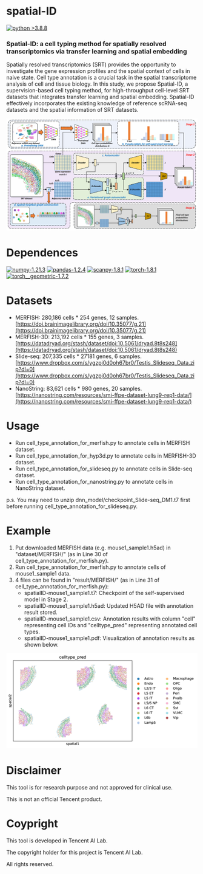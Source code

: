 # spatial-ID

[![python >3.8.8](https://img.shields.io/badge/python-3.8.8-brightgreen)](https://www.python.org/) 

### Spatial-ID: a cell typing method for spatially resolved transcriptomics via transfer learning and spatial embedding
Spatially resolved transcriptomics (SRT) provides the opportunity to investigate the gene expression profiles and the spatial context of cells in naive state. Cell type annotation is a crucial task in the spatial transcriptome analysis of cell and tissue biology. In this study, we propose Spatial-ID, a supervision-based cell typing method, for high-throughput cell-level SRT datasets that integrates transfer learning and spatial embedding. Spatial-ID effectively incorporates the existing knowledge of reference scRNA-seq datasets and the spatial information of SRT datasets. 

<img src="spatialID_overview.png" width="800">

# Dependences

[![numpy-1.21.3](https://img.shields.io/badge/numpy-1.21.3-red)](https://github.com/numpy/numpy)
[![pandas-1.2.4](https://img.shields.io/badge/pandas-1.2.4-lightgrey)](https://github.com/pandas-dev/pandas)
[![scanpy-1.8.1](https://img.shields.io/badge/scanpy-1.8.1-blue)](https://github.com/theislab/scanpy)
[![torch-1.8.1](https://img.shields.io/badge/torch-1.8.1-orange)](https://github.com/pytorch/pytorch)
[![torch__geometric-1.7.2](https://img.shields.io/badge/torch__geometric-1.7.2-green)](https://github.com/pyg-team/pytorch_geometric/)

# Datasets

- MERFISH: 280,186 cells * 254 genes, 12 samples. [https://doi.brainimagelibrary.org/doi/10.35077/g.21](https://doi.brainimagelibrary.org/doi/10.35077/g.21)
- MERFISH-3D: 213,192 cells * 155 genes, 3 samples. [https://datadryad.org/stash/dataset/doi:10.5061/dryad.8t8s248](https://datadryad.org/stash/dataset/doi:10.5061/dryad.8t8s248)
- Slide-seq: 207,335 cells * 27181 genes, 6 samples. [https://www.dropbox.com/s/ygzpj0d0oh67br0/Testis_Slideseq_Data.zip?dl=0](https://www.dropbox.com/s/ygzpj0d0oh67br0/Testis_Slideseq_Data.zip?dl=0)
- NanoString: 83,621 cells * 980 genes, 20 samples. [https://nanostring.com/resources/smi-ffpe-dataset-lung9-rep1-data/](https://nanostring.com/resources/smi-ffpe-dataset-lung9-rep1-data/)

# Usage

- Run cell\_type\_annotation\_for\_merfish.py to annotate cells in MERFISH dataset.
- Run cell\_type\_annotation\_for\_hyp3d.py to annotate cells in MERFISH-3D dataset.
- Run cell\_type\_annotation\_for\_slideseq.py to annotate cells in Slide-seq dataset.
- Run cell\_type\_annotation\_for\_nanostring.py to annotate cells in NanoString dataset.

p.s. You may need to unzip dnn\_model/checkpoint\_Slide-seq\_DM1.t7 first before running cell\_type\_annotation\_for\_slideseq.py.

# Example

1. Put downloaded MERFISH data (e.g. mouse1_sample1.h5ad) in "dataset/MERFISH/" (as in Line 30 of cell\_type\_annotation\_for\_merfish.py).
2. Run cell\_type\_annotation\_for\_merfish.py to annotate cells of mouse1_sample1 data.
3. 4 files can be found in "result/MERFISH/" (as in Line 31 of cell\_type\_annotation\_for\_merfish.py):
	- spatialID-mouse1\_sample1.t7: Checkpoint of the self-supervised model in Stage 2.
	- spatialID-mouse1\_sample1.h5ad: Updated H5AD file with annotation result stored.
	- spatialID-mouse1\_sample1.csv: Annotation results with column "cell" representing cell IDs and "celltype_pred" representing annotated cell types.
	- spatialID-mouse1\_sample1.pdf: Visualization of annotation results as shown below.

<img src="spatialID_example_m1s1.png" width="600">

# Disclaimer

This tool is for research purpose and not approved for clinical use.

This is not an official Tencent product.

# Coypright

This tool is developed in Tencent AI Lab.

The copyright holder for this project is Tencent AI Lab.

All rights reserved.
